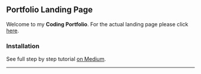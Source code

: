 ## Portfolio Landing Page 

Welcome to my **Coding Portfolio**. For the actual landing page please click [here]([https://ajgoecke.github.io]). 

### Installation

See full step by step tutorial [on Medium](https://medium.com/@evanca/set-up-your-portfolio-website-in-less-than-10-minutes-with-github-pages-d0efa8ff56fd).
___
